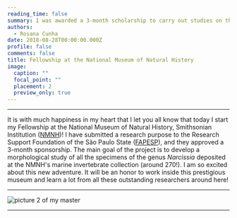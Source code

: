 ```yaml
--- 
reading_time: false
summary: I was awarded a 3-month scholarship to carry out studies on the genus _Narcissia_ at the NMNH
authors:
  - Rosana Cunha
date: 2018-08-28T00:00:00.000Z
profile: false
comments: false
title: Fellowship at the National Museum of Natural History
image:
  caption: ""
  focal_point: ""
  placement: 2
  preview_only: true
---
```


---

It is with much happiness in my heart that I let you all know that today I start my Fellowship at the National Museum of Natural History, 
Smithsonian Institution ([NMNH](https://naturalhistory.si.edu/))! I have submitted a research purpose to the Research Support Foundation of 
the São Paulo State ([FAPESP](https://fapesp.br/en/)), and they approved a 3-month sponsorship. The main goal of the project is to develop a 
morphological study of all the specimens of the genus _Narcissia_ deposited at the NMNH's marine invertebrate collection (around 270!). I am 
so excited about this new adventure. It will be an honor to work inside this prestigious museum and learn a lot from all these outstanding 
researchers around here! 

---
![picture 2 of my master](https://raw.githubusercontent.com/rosanafcunha/rosanafcunha/master/content/post/getting-started/nmnh.jpg "NMNH")

---
